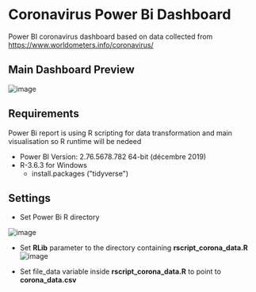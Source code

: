 # Coronavirus Power Bi Dashboard
Power BI coronavirus dashboard based on data collected from https://www.worldometers.info/coronavirus/

## Main Dashboard Preview
![image](https://user-images.githubusercontent.com/61669129/77171515-d8af8980-6abc-11ea-96e0-c022e7b2769b.png)

## Requirements
Power Bi report is using R scripting for data transformation and main visualisation so R runtime will be nedeed

- Power BI  Version: 2.76.5678.782 64-bit (décembre 2019)
- R-3.6.3 for Windows
  - install.packages ("tidyverse")

## Settings


- Set Power Bi R directory 

![image](https://user-images.githubusercontent.com/61669129/77165791-4b1b6c00-6ab3-11ea-88e3-a23bb9165abb.png)

- Set **RLib** parameter to the directory containing  **rscript_corona_data.R**
![image](https://user-images.githubusercontent.com/61669129/77166031-c54bf080-6ab3-11ea-8cbb-be96d29a30e8.png)

- Set file_data variable inside **rscript_corona_data.R** to point to **corona_data.csv** 

